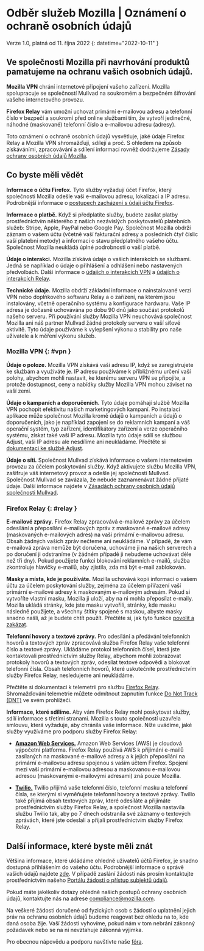 ﻿# Odběr služeb Mozilla | Oznámení o ochraně osobních údajů

Verze 1.0, platná od 11. října 2022
{: datetime="2022-10-11" }

## Ve společnosti Mozilla při navrhování produktů pamatujeme na ochranu vašich osobních údajů.

__Mozilla VPN__ chrání internetové připojení vašeho zařízení. Mozilla spolupracuje se společností Mullvad na soukromém a bezpečném šifrování vašeho internetového provozu.

__Firefox Relay__ vám umožní uchovat primární e-mailovou adresu a telefonní číslo v bezpečí a soukromí před online službami tím, že vytvoří jedinečné, náhodné (maskované) telefonní číslo a e-mailovou adresu (adresy).

Toto oznámení o ochraně osobních údajů vysvětluje, jaké údaje Firefox Relay a Mozilla VPN shromažďují, sdílejí a proč. S ohledem na způsob získáváními, zpracovávání a sdílení informací rovněž dodržujeme [Zásady ochrany osobních údajů Mozilla](https://www.mozilla.org/privacy/).

## Co byste měli vědět

__Informace o účtu Firefox.__ Tyto služby vyžadují účet Firefox, který společnosti Mozilla odešle vaši e-mailovou adresu, lokalizaci a IP adresu. Podrobnější informace o [postupech zacházení s údaji účtu Firefox](https://www.mozilla.org/privacy/firefox/#firefox-accounts-join-firefox).

__Informace o platbě.__ Když si předplatíte služby, budete zasílat platby prostřednictvím některého z našich nezávislých poskytovatelů platebních služeb: Stripe, Apple, PayPal nebo Google Pay. Společnost Mozilla obdrží záznam o vašem účtu (včetně vaší fakturační adresy a posledních čtyř číslic vaší platební metody) a informaci o stavu předplatného vašeho účtu. Společnost Mozilla neukládá úplné podrobnosti o vaší platbě.

__Údaje o interakci.__ Mozilla získává údaje o vašich interakcích se službami. Jedná se například o údaje o přihlášení a odhlášení nebo nastavených předvolbách. Další informace o [údajích o interakcích VPN](https://dictionary.telemetry.mozilla.org/apps/mozilla_vpn) a [údajích o interakcích Relay](https://github.com/mozilla/fx-private-relay/blob/main/METRICS.md).

__Technické údaje.__ Mozilla obdrží základní informace o nainstalované verzi VPN nebo doplňkového softwaru Relay a o zařízení, na kterém jsou instalovány, včetně operačního systému a konfigurace hardwaru. Vaše IP adresa je dočasně uchovávána po dobu 90 dnů jako součást protokolů našeho serveru. Při používání služby Mozilla VPN neuchovává společnost Mozilla ani náš partner Mullvad žádné protokoly serveru o vaší síťové aktivitě.
Tyto údaje používáme k vylepšení výkonu a stability pro naše uživatele a k měření výkonu služeb.

### Mozilla VPN {: #vpn }

__Údaje o poloze.__ Mozilla VPN získává vaši adresu IP, když se zaregistrujete ke službám a využíváte je. IP adresu používáme k přibližnému určení vaší polohy, abychom mohli nastavit, ke kterému serveru VPN se připojíte, a protože dostupnost, ceny a nabídky služby Mozilla VPN mohou záviset na vaší zemi.

__Údaje o kampaních a doporučeních.__ Tyto údaje pomáhají službě Mozilla VPN pochopit efektivitu našich marketingových kampaní. Po instalaci aplikace může společnost Mozilla kromě údajů o kampaních a údajů o doporučeních, jako je například zapojení se do reklamních kampaní a váš operační systém, typ zařízení, identifikátory zařízení a verze operačního systému, získat také vaši IP adresu. Mozilla tyto údaje sdílí se službou Adjust, vaši IP adresu ale nesdílíme ani neukládáme. Přečtěte si [dokumentaci ke službě Adjust](https://github.com/mozilla-mobile/mozilla-vpn-client/blob/main/src/apps/vpn/adjust/adjust.md).

__Údaje o síti.__ Společnost Mullvad získává informace o vašem internetovém provozu za účelem poskytování služby. Když aktivujete službu Mozilla VPN, zašifruje váš internetový provoz a odešle jej společnosti Mullvad. Společnost Mullvad se zavázala, že nebude zaznamenávat žádné přijaté údaje. Další informace najdete v [Zásadách ochrany osobních údajů společnosti Mullvad](https://mullvad.net/help/no-logging-data-policy/).

### Firefox Relay {: #relay }

__E-mailové zprávy.__ Firefox Relay zpracovává e-mailové zprávy za účelem odesílání a přeposílání e-mailových zpráv z maskované e-mailové adresy (maskovaných e-mailových adres) na vaši primární e-mailovou adresu. Obsah žádných vašich zpráv nečteme ani neukládáme. V případě, že vám e-mailová zpráva nemůže být doručena, uchováme ji na našich serverech a po doručení ji odstraníme (v žádném případě ji nebudeme uchovávat déle než tři dny). Pokud použijete funkci blokování reklamních e-mailů, služba zkontroluje hlavičky e-mailů, aby zjistila, zda má být e-mail zablokován.

__Masky a místa, kde je používáte.__ Mozilla uchovává kopii informací o vašem účtu za účelem poskytování služby, zejména za účelem přiřazení vaší primární e-mailové adresy k maskovaným e-mailovým adresám. Pokud si vytvoříte vlastní masku, Mozilla ji uloží, aby na ni mohla přeposílat e-maily. Mozilla ukládá stránky, kde jste masku vytvořili, stránky, kde masku následně použijete, a všechny štítky spojené s maskou, abyste masky snadno našli, až je budete chtít použít. Přečtěte si, jak tyto funkce [povolit a zakázat](https://relay.firefox.com/faq).

__Telefonní hovory a textové zprávy.__ Pro odesílání a předávání telefonních hovorů a textových zpráv zpracovává služba Firefox Relay vaše telefonní číslo a textové zprávy. Ukládáme protokol telefonních čísel, která jste kontaktovali prostřednictvím služby Relay, abychom mohli zobrazovat protokoly hovorů a textových zpráv, odesílat textové odpovědi a blokovat telefonní čísla. Obsah telefonních hovorů, které uskutečníte prostřednictvím služby Firefox Relay, nesledujeme ani neukládáme.

Přečtěte si dokumentaci k telemetrii pro službu [Firefox Relay](https://github.com/mozilla/fx-private-relay/blob/main/METRICS.md). Shromažďování telemetrie můžete odmítnout zapnutím funkce [Do Not Track (DNT)](https://support.mozilla.org/kb/how-do-i-turn-do-not-track-feature) ve svém prohlížeči.

__Informace, které sdílíme.__ Aby vám Firefox Relay mohl poskytovat služby, sdílí informace s třetími stranami. Mozilla s touto společností uzavřela smlouvu, která vyžaduje, aby chránila vaše informace. Níže uvádíme, jaké služby využíváme pro podporu služby Firefox Relay:

* __[Amazon Web Services.](https://aws.amazon.com/privacy/)__ Amazon Web Services (AWS) je cloudová výpočetní platforma. Firefox Relay používá AWS k přijímání e-mailů zasílaných na maskované e-mailové adresy a k jejich přeposílání na primární e-mailovou adresu spojenou s vaším účtem Firefox. Spojení mezi vaší primární e-mailovou adresou a maskovanou e-mailovou adresou (maskovanými e-mailovými adresami) zná pouze Mozilla.

* __[Twilio.](https://www.twilio.com)__ Twilio přijímá vaše telefonní číslo, telefonní masku a telefonní čísla, se kterými si vyměňujete telefonní hovory a textové zprávy. Twilio také přijímá obsah textových zpráv, které odesíláte a přijímáte prostřednictvím služby Firefox Relay, a společnost Mozilla nastavila službu Twilio tak, aby po 7 dnech odstranila své záznamy o textových zprávách, které jste odeslali a přijali prostřednictvím služby Firefox Relay.

## Další informace, které byste měli znát

Většina informace, které ukládáme ohledně uživatelů účtů Firefox, je snadno dostupná přihlášením do vašeho účtu. Podrobnější informace o správě vašich údajů najdete [zde](https://support.mozilla.org/products/privacy-and-security/user-control). V případě zaslání žádosti nás prosím kontaktujte prostřednictvím našeho [Portálu žádosti o přístup subjektů údajů](https://privacyportal.onetrust.com/webform/1350748f-7139-405c-8188-22740b3b5587/4ba08202-2ede-4934-a89e-f0b0870f95f0).

Pokud máte jakékoliv dotazy ohledně našich postupů ochrany osobních údajů, kontaktujte nás na adrese compliance@mozilla.com.

Na veškeré žádosti doručené od fyzických osob s žádostí o uplatnění jejich práv na ochranu osobních údajů budeme reagovat bez ohledu na to, kde daná osoba žije. Vaší žádosti vyhovíme, pokud nám v tom nebrání zákonný požadavek nebo se na ni nevztahuje zákonná výjimka.

Pro obecnou nápovědu a podporu navštivte naše [fóra](https://support.mozilla.org/).
